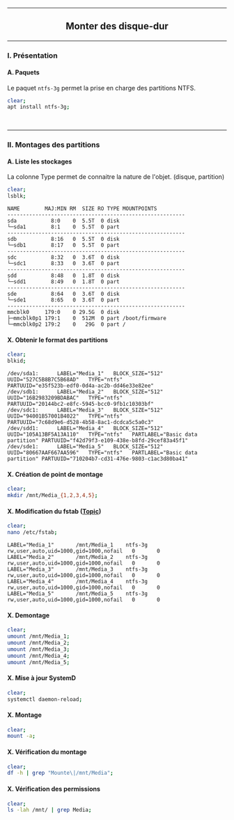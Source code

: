 ------------------------------------------------------------------------------------------------------------------------------------------------------------------------------------------------------------------------------------------
## <p align='center'> Monter des disque-dur </p>

------------------------------------------------------------------------------------------------------------------------------------------------------------------------------------------------------------------------------------------
### I. Présentation
#### A. Paquets
Le paquet `ntfs-3g` permet la prise en charge des partitions NTFS.

```bash
clear;
apt install ntfs-3g;
```

<br />

------------------------------------------------------------------------------------------------------------------------------------------------------------------------------------------------------------------------------------------
### II. Montages des partitions
#### A. Liste les stockages
La colonne Type permet de connaitre la nature de l'objet. (disque, partition) 

```bash
clear;
lsblk;
```

```
NAME        MAJ:MIN RM  SIZE RO TYPE MOUNTPOINTS
---------------------------------------------------------
sda           8:0    0  5.5T  0 disk
└─sda1        8:1    0  5.5T  0 part
---------------------------------------------------------
sdb           8:16   0  5.5T  0 disk
└─sdb1        8:17   0  5.5T  0 part
---------------------------------------------------------
sdc           8:32   0  3.6T  0 disk
└─sdc1        8:33   0  3.6T  0 part
---------------------------------------------------------
sdd           8:48   0  1.8T  0 disk
└─sdd1        8:49   0  1.8T  0 part
---------------------------------------------------------
sde           8:64   0  3.6T  0 disk
└─sde1        8:65   0  3.6T  0 part
---------------------------------------------------------
mmcblk0     179:0    0 29.5G  0 disk
├─mmcblk0p1 179:1    0  512M  0 part /boot/firmware
└─mmcblk0p2 179:2    0   29G  0 part /
```


#### X. Obtenir le format des partitions

```bash
clear;
blkid;
```

```
/dev/sda1:      LABEL="Media_1"   BLOCK_SIZE="512" UUID="527C5B8B7C5B68AD"   TYPE="ntfs"                                    PARTUUID="e35f523b-edf0-0d4a-ac2b-dd46e33e82ee"
/dev/sdb1:      LABEL="Media_2"   BLOCK_SIZE="512" UUID="16B2983209BDABAC"   TYPE="ntfs"                                    PARTUUID="20144bc2-e8fc-5945-bcc0-9fb1c10303bf"
/dev/sdc1:      LABEL="Media_3"   BLOCK_SIZE="512" UUID="94001B57001B4022"   TYPE="ntfs"                                    PARTUUID="7c68d9e6-d528-4b58-8ac1-dcdca5c5a0c3"
/dev/sdd1:      LABEL="Media_4"   BLOCK_SIZE="512" UUID="105A13BF5A13A110"   TYPE="ntfs"   PARTLABEL="Basic data partition" PARTUUID="f42d79f3-e109-438e-b8fd-29cef83a45f1"
/dev/sde1:      LABEL="Media_5"   BLOCK_SIZE="512" UUID="80667AAF667AA596"   TYPE="ntfs"   PARTLABEL="Basic data partition" PARTUUID="710204b7-cd31-476e-9803-c1ac3d80ba41"
```

#### X. Création de point de montage
```bash
clear;
mkdir /mnt/Media_{1,2,3,4,5};
```

#### X. Modification du fstab ([Topic](https://forum.ubuntu-fr.org/viewtopic.php?id=1252901))
```bash
clear;
nano /etc/fstab;
```

```
LABEL="Media_1"       /mnt/Media_1    ntfs-3g   rw,user,auto,uid=1000,gid=1000,nofail   0       0
LABEL="Media_2"       /mnt/Media_2    ntfs-3g   rw,user,auto,uid=1000,gid=1000,nofail   0       0
LABEL="Media_3"       /mnt/Media_3    ntfs-3g   rw,user,auto,uid=1000,gid=1000,nofail   0       0
LABEL="Media_4"       /mnt/Media_4    ntfs-3g   rw,user,auto,uid=1000,gid=1000,nofail   0       0
LABEL="Media_5"       /mnt/Media_5    ntfs-3g   rw,user,auto,uid=1000,gid=1000,nofail   0       0
```

#### X. Demontage
```bash
clear;
umount /mnt/Media_1;
umount /mnt/Media_2;
umount /mnt/Media_3;
umount /mnt/Media_4;
umount /mnt/Media_5;
```

#### X. Mise à jour SystemD
```bash
clear;
systemctl daemon-reload;
```

#### X. Montage
```bash
clear;
mount -a;
```


#### X. Vérification du montage
```bash
clear;
df -h | grep "Mounte\|/mnt/Media";
```


#### X. Vérification des permissions
```bash
clear;
ls -lah /mnt/ | grep Media;
```
